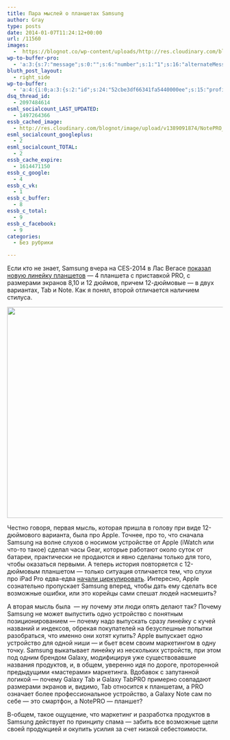 ```yaml
---
title: Пара мыслей о планшетах Samsung
author: Gray
type: posts
date: 2014-01-07T11:24:12+00:00
url: /11560
images:
  -  https://blognot.co/wp-content/uploads/http://res.cloudinary.com/blognot/image/upload/v1389091874/NotePRO_u6vsop.jpg
wp-to-buffer-pro:
  - 'a:3:{s:7:"message";s:0:"";s:6:"number";s:1:"1";s:16:"alternateMessage";s:0:"";}'
bluth_post_layout:
  - right_side
wp-to-buffer:
  - 'a:4:{i:0;a:3:{s:2:"id";s:24:"52cbe3df66341fa5440000ee";s:15:"profile_service";s:8:"facebook";s:10:"created_at";i:1389093855;}i:1;a:3:{s:2:"id";s:24:"52cbe3df66341fa5440000ef";s:15:"profile_service";s:7:"twitter";s:10:"created_at";i:1389093855;}i:2;a:3:{s:2:"id";s:24:"52cbe3e066341fa5440000f0";s:15:"profile_service";s:8:"linkedin";s:10:"created_at";i:1389093856;}i:3;a:3:{s:2:"id";s:24:"52cbe3e066341fa5440000f1";s:15:"profile_service";s:8:"facebook";s:10:"created_at";i:1389093856;}}'
dsq_thread_id:
  - 2097484614
esml_socialcount_LAST_UPDATED:
  - 1497264366
essb_cached_image:
  - http://res.cloudinary.com/blognot/image/upload/v1389091874/NotePRO_u6vsop.jpg
esml_socialcount_googleplus:
  - 2
esml_socialcount_TOTAL:
  - 2
essb_cache_expire:
  - 1614471150
essb_c_google:
  - 4
essb_c_vk:
  - 1
essb_c_buffer:
  - 8
essb_c_total:
  - 9
essb_c_facebook:
  - 9
categories:
  - Без рубрики

---
```








Если кто не знает, Samsung вчера на CES-2014 в Лас Вегасе <a href="http://www.samsungmobilepress.com/2014/01/07/Samsung-Galaxy-NotePRO-and-TabPRO-series-set-a-New-Rule-for-the-Tablet-Experience-at-CES-2014-2" target="_blank">показал новую линейку планшетов</a> — 4 планшета с приставкой PRO, с размерами экранов 8,10 и 12 дюймов, причем 12-дюймовые — в двух вариантах, Tab и Note. Как я понял, второй отличается наличием стилуса.

<img data-attachment-id="11561" data-permalink="https://blognot.co/11560/notepro_u6vsop" data-orig-file="https://i2.wp.com/blognot.co/wp-content/uploads/http://res.cloudinary.com/blognot/image/upload/v1389091874/NotePRO_u6vsop.jpg?fit=800%2C533&ssl=1" data-orig-size="800,533" data-comments-opened="1" data-image-meta="{&quot;aperture&quot;:&quot;0&quot;,&quot;credit&quot;:&quot;&quot;,&quot;camera&quot;:&quot;&quot;,&quot;caption&quot;:&quot;&quot;,&quot;created_timestamp&quot;:&quot;0&quot;,&quot;copyright&quot;:&quot;&quot;,&quot;focal_length&quot;:&quot;0&quot;,&quot;iso&quot;:&quot;0&quot;,&quot;shutter_speed&quot;:&quot;0&quot;,&quot;title&quot;:&quot;NotePRO_u6vsop&quot;}" data-image-title="NotePRO_u6vsop" data-image-description="" data-medium-file="https://i2.wp.com/blognot.co/wp-content/uploads/http://res.cloudinary.com/blognot/image/upload/v1389091874/NotePRO_u6vsop.jpg?fit=300%2C200&ssl=1" data-large-file="https://i2.wp.com/blognot.co/wp-content/uploads/http://res.cloudinary.com/blognot/image/upload/v1389091874/NotePRO_u6vsop.jpg?fit=740%2C493&ssl=1" class="aligncenter wp-image-11561" alt="" src="https://i2.wp.com/res.cloudinary.com/blognot/image/upload/v1389091874/NotePRO_u6vsop.jpg?resize=740%2C493&#038;ssl=1" width="740" height="493" data-recalc-dims="1" /> 

Честно говоря, первая мысль, которая пришла в голову при виде 12-дюймового варианта, была про Apple. Точнее, про то, что сначала Samsung на волне слухов о носимом устройстве от Apple (iWatch или что-то такое) сделал часы Gear, которые работают около суток от батареи, практически не продаются и явно сделаны только для того, чтобы оказаться первыми. А теперь история повторяется с 12-дюймовым планшетом — только ситуация отличается тем, что слухи про iPad Pro едва-едва <a href="http://bgr.com/2014/01/03/apple-ipad-pro-analysis/" target="_blank">начали циркулировать</a>. Интересно, Apple сознательно пропускает Samsung вперед, чтобы дать ему сделать все возможные ошибки, или это корейцы сами спешат людей насмешить?

А вторая мысль была  — ну почему эти люди опять делают так? Почему Samsung не может выпустить одно устройство с понятным позиционированием — почему надо выпускать сразу линейку с кучей названий и индексов, обрекая покупателей на безуспешные попытки разобраться, что именно они хотят купить? Apple выпускает одно устройство для одной ниши — и бьет всем своим маркетингом в одну точку. Samsung выкатывает линейку из нескольких устройств, при этом под одним брендом Galaxy, модифицируя уже существовавшие названия продуктов, и, в общем, уверенно идя по дороге, проторенной предыдущими &#171;мастерами&#187; маркетинга. Вдобавок с запутанной логикой — почему Galaxy Tab и Galaxy TabPRO примерно совпадают размерами экранов и, видимо, Tab относится к планшетам, а PRO означает более профессиональное устройство, а Galaxy Note сам по себе — это смартфон, а NotePRO — планшет?

В-общем, такое ощущение, что маркетинг и разработка продуктов в Samsung действует по принципу спама — забить все возможные щели своей продукцией и окупить усилия за счет низкой себестоимости.